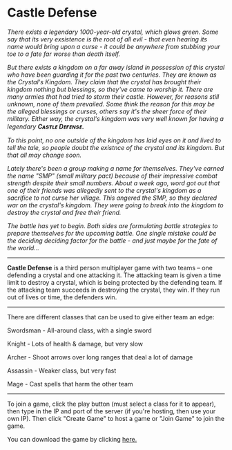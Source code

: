 # Castle Defense

_There exists a legendary 1000-year-old crystal, which glows green. Some say that its very exsistence is the root of all evil - that even hearing its name would bring upon a curse - it could be anywhere from stubbing your toe to a fate far worse than death itself._

_But there exists a kingdom on a far away island in possession of this crystal who have been guarding it for the past two centuries. They are known as the Crystal's Kingdom. They claim that the crystal has brought their kingdom nothing but blessings, so they've came to worship it. There are many armies that had tried to storm their castle. However, for reasons still unknown, none of them prevailed. Some think the reason for this may be the alleged blessings or curses, others say it's the sheer force of their military. Either way, the crystal's kingdom was very well known for having a legendary **Cᴀsᴛʟᴇ Dᴇғᴇɴsᴇ.**_

_To this point, no one outside of the kingdom has laid eyes on it and lived to tell the tale, so people doubt the existnce of the crystal and its kingdom. But that all may change soon._

_Lately there's been a group making a name for themselves. They've earned the name "SMP" (small military pact) because of their impressive combat strength despite their small numbers. About a week ago, word got out that one of their friends was allegedly sent to the crystal's kingdom as a sacrifice to not curse her village. This angered the SMP, so they declared war on the crystal's kingdom. They were going to break into the kingdom to destroy the crystal and free their friend._

_The battle has yet to begin. Both sides are formulating battle strategies to prepare themselves for the upcoming battle. One single mistake could be the deciding deciding factor for the battle - and just maybe for the fate of the world..._

----

**Castle Defense** is a third person multiplayer game with two teams – one defending a crystal and one attacking it. The attacking team is given a time limit to destroy a crystal, which is being protected by the defending team. If the attacking team succeeds in destroying the crystal, they win. If they run out of lives or time, the defenders win. 

---------------------------------------------------

There are different classes that can be used to give either team an edge:


Swordsman - All-around class, with a single sword

Knight - Lots of health & damage, but very slow

Archer - Shoot arrows over long ranges that deal a lot of damage

Assassin - Weaker class, but very fast

Mage - Cast spells that harm the other team

-----------

To join a game, click the play button (must select a class for it to appear), then type in the IP and port of the server (if you're hosting, then use your own IP). Then click "Create Game" to host a game or "Join Game" to join the game. 


You can download the game by clicking [here.](https://github.com/castledefensegame/castle-defense/releases)
